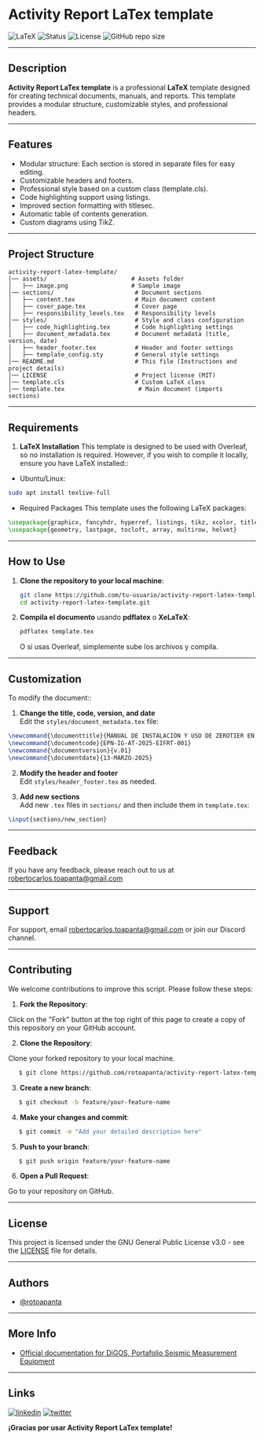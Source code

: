 # Activity Report LaTex template

![LaTeX](https://img.shields.io/badge/LaTeX-Professional-blue?logo=latex)
![Status](https://img.shields.io/badge/Status-Active-brightgreen)
![License](https://img.shields.io/github/license/rotoapanta/activity-report-latex-template)
![GitHub repo size](https://img.shields.io/github/repo-size/rotoapanta/activity-report-latex-template)

---
## Description

**Activity Report LaTex template** is a professional **LaTeX** template designed for creating technical documents, manuals, and reports. This template provides a modular structure, customizable styles, and professional headers.

---
## Features

- Modular structure: Each section is stored in separate files for easy editing.
- Customizable headers and footers.
- Professional style based on a custom class (template.cls).
- Code highlighting support using listings.
- Improved section formatting with titlesec.
- Automatic table of contents generation.
- Custom diagrams using TikZ. 

---
## Project Structure

```
activity-report-latex-template/
│── assets/                        # Assets folder
│   ├── image.png                  # Sample image
│── sections/                       # Document sections
│   ├── content.tex                 # Main document content
│   ├── cover_page.tex              # Cover page
│   ├── responsibility_levels.tex   # Responsibility levels
│── styles/                         # Style and class configuration
│   ├── code_highlighting.tex       # Code highlighting settings
│   ├── document_metadata.tex       # Document metadata (title, version, date)
│   ├── header_footer.tex           # Header and footer settings
│   ├── template_config.sty         # General style settings
│── README.md                       # This file (Instructions and project details)
│── LICENSE                         # Project license (MIT)
│── template.cls                    # Custom LaTeX class
│── template.tex                     # Main document (imports sections)
```

---
## **Requirements**

1. **LaTeX Installation**
This template is designed to be used with Overleaf, so no installation is required. However, if you wish to compile it locally, ensure you have LaTeX installed::

- Ubuntu/Linux:

```bash
sudo apt install texlive-full
```

- Required Packages
This template uses the following LaTeX packages:

```tex
\usepackage{graphicx, fancyhdr, hyperref, listings, tikz, xcolor, titlesec}
\usepackage{geometry, lastpage, tocloft, array, multirow, helvet}
```

---
## **How to Use**

1. **Clone the repository to your local machine**:

   ```bash
   git clone https://github.com/tu-usuario/activity-report-latex-template.git
   cd activity-report-latex-template.git
   ```
   
2. **Compila el documento** usando **pdflatex** o **XeLaTeX**:

   ```bash
   pdflatex template.tex
   ```

   O si usas Overleaf, simplemente sube los archivos y compila.

---
## **Customization**

To modify the document::

1. **Change the title, code, version, and date**  
Edit the `styles/document_metadata.tex` file:

```tex
\newcommand{\documenttitle}{MANUAL DE INSTALACIÓN Y USO DE ZEROTIER EN RASPBERRY PI}
\newcommand{\documentcode}{EPN-IG-AT-2025-EIFRT-001}
\newcommand{\documentversion}{v.01}
\newcommand{\documentdate}{13-MARZO-2025}
```

2. **Modify the header and footer**  
Edit `styles/header_footer.tex` as needed.

3. **Add new sections**  
Add new `.tex` files in `sections/` and then include them in `template.tex`:

```tex
\input{sections/new_section}
```

---
## Feedback

If you have any feedback, please reach out to us at robertocarlos.toapanta@gmail.com

---
## Support

For support, email robertocarlos.toapanta@gmail.com or join our Discord channel.

---
## Contributing

We welcome contributions to improve this script. Please follow these steps:

1. **Fork the Repository**: 

Click on the "Fork" button at the top right of this page to create a copy of this repository on your GitHub account.

2. **Clone the Repository**: 

Clone your forked repository to your local machine.

```bash
   $ git clone https://github.com/rotoapanta/activity-report-latex-template.git
```

3. **Create a new branch**:

```bash
   $ git checkout -b feature/your-feature-name
```

4. **Make your changes and commit**:

```bash
   $ git commit -m "Add your detailed description here"
```

5. **Push to your branch**:

```bash
   $ git push origin feature/your-feature-name
```

6. **Open a Pull Request**:

Go to your repository on GitHub.

---
## License

This project is licensed under the GNU General Public License v3.0 - see the [LICENSE](LICENSE) file for details.

---
## Authors

- [@rotoapanta](https://github.com/rotoapanta)

---
## More Info

* [Official documentation for DiGOS, Portafolio Seismic Measurement Equipment](https://digos.eu/seismology/)

---
## Links

[![linkedin](https://img.shields.io/badge/linkedin-0A66C2?style=for-the-badge&logo=linkedin&logoColor=white)](https://www.linkedin.com/in/roberto-carlos-toapanta-g/)
[![twitter](https://img.shields.io/badge/twitter-1DA1F2?style=for-the-badge&logo=twitter&logoColor=white)](https://twitter.com/rotoapanta)

**¡Gracias por usar Activity Report LaTex template!** 
